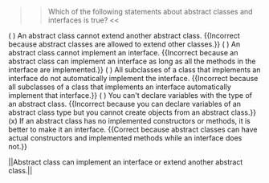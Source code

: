 >>Which of the following statements about abstract classes and interfaces is true? <<

( ) An abstract class cannot extend another abstract class. {{Incorrect because abstract classes are allowed to extend other classes.}}
( ) An abstract class cannot implement an interface. {{Incorrect because an abstract class can implement an interface as long as all the methods in the interface are implemented.}}
( ) All subclasses of a class that implements an interface do not automatically implement the interface. {{Incorrect because all subclasses of a class that implements an interface automatically implement that interface.}}
( ) You can't declare variables with the type of an abstract class. {{Incorrect because you can declare variables of an abstract class type but you cannot create objects from an abstract class.}}
(x)  If an abstract class has no implemented constructors or methods, it is better to make it an interface. {{Correct because abstract classes can have actual constructors and implemented methods while an interface does not.}}

||Abstract class can implement an interface or extend another abstract class.||